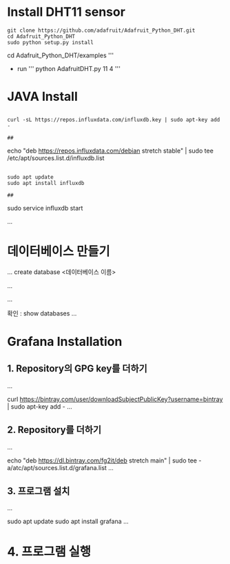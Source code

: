 # Install DHT11 sensor
```
git clone https://github.com/adafruit/Adafruit_Python_DHT.git
cd Adafruit_Python_DHT
sudo python setup.py install
```
cd Adafruit_Python_DHT/examples
'''
 - run
'''
python AdafruitDHT.py 11 4
'''
# JAVA Install
 


##
```
curl -sL https://repos.influxdata.com/influxdb.key | sudo apt-key add -

##
```
echo "deb https://repos.influxdata.com/debian stretch stable" | sudo tee /etc/apt/sources.list.d/influxdb.list 

##
```
sudo apt update
sudo apt install influxdb

##
```
sudo service influxdb start

...

# 데이터베이스 만들기
...
create database <데이터베이스 이름>

...

...

확인 : show databases
...

# Grafana Installation

## 1. Repository의 GPG key를 더하기
...

curl https://bintray.com/user/downloadSubjectPublicKey?username=bintray | sudo apt-key add -
...

## 2. Repository를 더하기
...

echo "deb https://dl.bintray.com/fg2it/deb stretch main" | sudo tee -a/atc/apt/sources.list.d/grafana.list
...

## 3. 프로그램 설치
...

sudo apt update
sudo apt install grafana
...

# 4. 프로그램 실행
